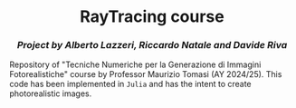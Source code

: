 <div align="center">

# RayTracing course

### *Project by Alberto Lazzeri, Riccardo Natale and Davide Riva*

</div>

Repository of "Tecniche Numeriche per la Generazione di Immagini Fotorealistiche" course by Professor Maurizio Tomasi (AY 2024/25). This code has been implemented in `Julia` and has the intent to create photorealistic images.